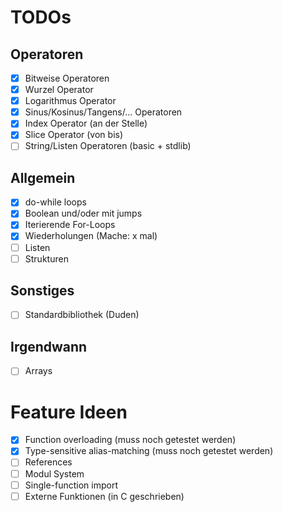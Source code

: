 # TODOs

## Operatoren
- [x] Bitweise Operatoren
- [x] Wurzel Operator
- [x] Logarithmus Operator
- [x] Sinus/Kosinus/Tangens/... Operatoren
- [x] Index Operator (an der Stelle)
- [x] Slice Operator (von bis)
- [ ] String/Listen Operatoren (basic + stdlib)

## Allgemein
- [x] do-while loops
- [x] Boolean und/oder mit jumps
- [x] Iterierende For-Loops
- [x] Wiederholungen (Mache: x mal)
- [ ] Listen
- [ ] Strukturen

## Sonstiges
- [ ] Standardbibliothek (Duden)

## Irgendwann
- [ ] Arrays 

# Feature Ideen
- [x] Function overloading (muss noch getestet werden)
- [x] Type-sensitive alias-matching (muss noch getestet werden)
- [ ] References
- [ ] Modul System
- [ ] Single-function import
- [ ] Externe Funktionen (in C geschrieben)